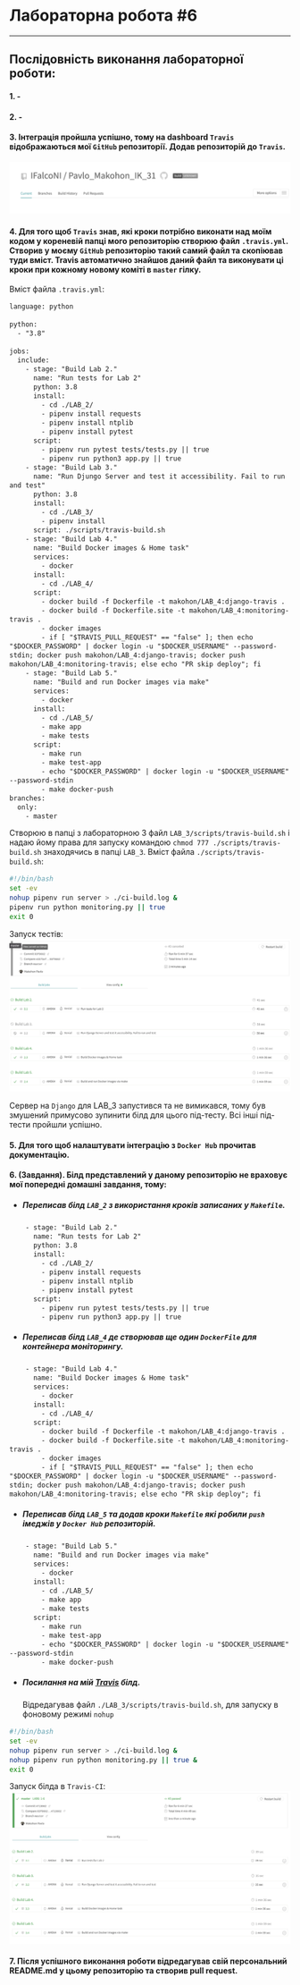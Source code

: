 # **Лабораторна робота #6**

---

## Послідовність виконання лабораторної роботи:

#### 1. -

#### 2. -

#### 3. Інтеграція пройшла успішно, тому на dashboard `Travis` відображаються мої `GitHub` репозиторії. Додав репозиторій до `Travis`.

![t_3](https://github.com/IFalcoNI/Pavlo_Makohon_IK_31/blob/master/LAB_6/pictures/img1.png)

#### 4. Для того щоб `Travis` знав, які кроки потрібно виконати над моїм кодом у кореневій папці мого репозиторію створюю файл `.travis.yml`. Створив у моєму `GitHub` репозиторію такий самий файл та скопіював туди вміст. Travis автоматично знайшов даний файл та виконувати ці кроки при кожному новому коміті в `master` гілку.

Вміст файла `.travis.yml`:

```text
language: python

python:
  - "3.8"

jobs:
  include:
    - stage: "Build Lab 2."
      name: "Run tests for Lab 2"
      python: 3.8
      install:
        - cd ./LAB_2/
        - pipenv install requests
        - pipenv install ntplib
        - pipenv install pytest
      script:
        - pipenv run pytest tests/tests.py || true
        - pipenv run python3 app.py || true
    - stage: "Build Lab 3."
      name: "Run Djungo Server and test it accessibility. Fail to run and test"
      python: 3.8
      install:
        - cd ./LAB_3/
        - pipenv install
      script: ./scripts/travis-build.sh
    - stage: "Build Lab 4."
      name: "Build Docker images & Home task"
      services:
        - docker
      install:
        - cd ./LAB_4/
      script:
        - docker build -f Dockerfile -t makohon/LAB_4:django-travis .
        - docker build -f Dockerfile.site -t makohon/LAB_4:monitoring-travis .
        - docker images
        - if [ "$TRAVIS_PULL_REQUEST" == "false" ]; then echo "$DOCKER_PASSWORD" | docker login -u "$DOCKER_USERNAME" --password-stdin; docker push makohon/LAB_4:django-travis; docker push makohon/LAB_4:monitoring-travis; else echo "PR skip deploy"; fi
    - stage: "Build Lab 5."
      name: "Build and run Docker images via make"
      services:
        - docker
      install:
        - cd ./LAB_5/
        - make app
        - make tests
      script:
        - make run
        - make test-app
        - echo "$DOCKER_PASSWORD" | docker login -u "$DOCKER_USERNAME" --password-stdin
        - make docker-push
branches:
  only:
    - master
```

Створюю в папці з лабораторною 3 файл `LAB_3/scripts/travis-build.sh` і надаю йому права для запуску командою `chmod 777 ./scripts/travis-build.sh` знаходячись в папці `LAB_3`.
Вміст файла `./scripts/travis-build.sh`:

```sh
#!/bin/bash
set -ev
nohup pipenv run server > ./ci-build.log &
pipenv run python monitoring.py || true
exit 0
```

Запуск тестів:
![T_4](https://github.com/IFalcoNI/Pavlo_Makohon_IK_31/blob/master/LAB_6/pictures/img2.png)

Сервер на `Django` для LAB_3 запустився та не вимикався, тому був змушений примусово зупинити білд для цього під-тесту. Всі інші під-тести пройшли успішно.

#### 5. Для того щоб налаштувати інтеграцію з `Docker Hub` прочитав документацію.

#### 6. (Завдання). Білд представлений у даному репозиторію не враховує мої попередні домашні завдання, тому:

- ##### Переписав білд `LAB_2` з використання кроків записаних у `Makefile`.

```text
    - stage: "Build Lab 2."
      name: "Run tests for Lab 2"
      python: 3.8
      install:
        - cd ./LAB_2/
        - pipenv install requests
        - pipenv install ntplib
        - pipenv install pytest
      script:
        - pipenv run pytest tests/tests.py || true
        - pipenv run python3 app.py || true
```

- ##### Переписав білд `LAB_4` де створював ще один `DockerFile` для контейнера моніторингу.

```text
    - stage: "Build Lab 4."
      name: "Build Docker images & Home task"
      services:
        - docker
      install:
        - cd ./LAB_4/
      script:
        - docker build -f Dockerfile -t makohon/LAB_4:django-travis .
        - docker build -f Dockerfile.site -t makohon/LAB_4:monitoring-travis .
        - docker images
        - if [ "$TRAVIS_PULL_REQUEST" == "false" ]; then echo "$DOCKER_PASSWORD" | docker login -u "$DOCKER_USERNAME" --password-stdin; docker push makohon/LAB_4:django-travis; docker push makohon/LAB_4:monitoring-travis; else echo "PR skip deploy"; fi
```

- ##### Переписав білд `LAB_5` та додав кроки `Makefile` які робили `push` імеджів у `Docker Hub` репозиторій.

```text
    - stage: "Build Lab 5."
      name: "Build and run Docker images via make"
      services:
        - docker
      install:
        - cd ./LAB_5/
        - make app
        - make tests
      script:
        - make run
        - make test-app
        - echo "$DOCKER_PASSWORD" | docker login -u "$DOCKER_USERNAME" --password-stdin
        - make docker-push
```

- ##### Посилання на мій [**_Travis_**](https://app.travis-ci.com/github/IFalcoNI/Pavlo_Makohon_IK_31) білд.

  Відредагував файл `./LAB_3/scripts/travis-build.sh`, для запуску в фоновому режимі `nohup`

```sh
#!/bin/bash
set -ev
nohup pipenv run server > ./ci-build.log &
nohup pipenv run python monitoring.py || true &
exit 0
```

Запуск білда в `Travis-CI`:
![T_6](https://github.com/IFalcoNI/Pavlo_Makohon_IK_31/blob/master/LAB_6/pictures/img3.png)

#### 7. Після успішного виконання роботи відредагував свій персональний README.md у цьому репозиторію та створив pull request.
